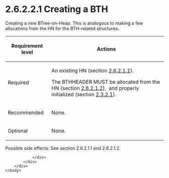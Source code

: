 <html dir="LTR" xmlns:mshelp="http://msdn.microsoft.com/mshelp" xmlns:ddue="http://ddue.schemas.microsoft.com/authoring/2003/5" xmlns:xlink="http://www.w3.org/1999/xlink" xmlns:tool="http://www.microsoft.com/tooltip">
    <head>
        <meta http-equiv="Content-Type" content="text/html; CHARSET=utf-8"></meta>
        <meta name="save" content="history"></meta>
        <title>2.6.2.2.1 Creating a BTH</title>
        <xml>
            <mshelp:toctitle title="2.6.2.2.1 Creating a BTH"></mshelp:toctitle>
            <mshelp:rltitle title="[MS-PST]: Creating a BTH"></mshelp:rltitle>
            <mshelp:keyword index="A" term="bfb05b53-2091-49be-a9e1-1d2434f997ed"></mshelp:keyword>
            <mshelp:attr name="DCSext.ContentType" value="open specification"></mshelp:attr>
            <mshelp:attr name="AssetID" value="bfb05b53-2091-49be-a9e1-1d2434f997ed"></mshelp:attr>
            <mshelp:attr name="TopicType" value="kbRef"></mshelp:attr>
            <mshelp:attr name="DCSext.Title" value="[MS-PST]: Creating a BTH" />
        </xml>
    </head>
    <body>
        <div id="header">
            <h1 class="heading">2.6.2.2.1 Creating a BTH</h1>
        </div>
        <div id="mainSection">
            <div id="mainBody">
                <div id="allHistory" class="saveHistory"></div>
                <div id="sectionSection0" class="section" name="collapseableSection">
                    

<p>Creating a new BTree-on-Heap. This is analogous to making a
few allocations from the HN for the BTH-related structures.</p>

<table>
 <thead>
  <tr>
   <th>
   <p>Requirement level</p>
   </th>
   <th>
   <p><b><span>Actions</span></b></p>
   </th>
  </tr>
 </thead>
 <tr>
  <td>
  <p>Required</p>
  </td>
  <td>
  <p>An existing HN (section <a href="a29ef0f7-1a42-4483-a14c-c245d066e23a.htm">2.6.2.1.1</a>).</p>
  <p>The BTHHEADER MUST be allocated from the HN (section <a href="5b30032e-8cbc-4f03-a6bd-c21a7f1c54ea.htm">2.6.2.1.2</a>),  and
  properly initialized (section <a href="5a6ab19e-1f44-4def-ad64-7bd82d94bd78.htm">2.3.2.1</a>).</p>
  </td>
 </tr>
 <tr>
  <td>
  <p>Recommended</p>
  </td>
  <td>
  <p>None.</p>
  </td>
 </tr>
 <tr>
  <td>
  <p>Optional</p>
  </td>
  <td>
  <p>None.</p>
  </td>
 </tr>
</table>

<p>Possible side effects: See section 2.6.2.1.1 and 2.6.2.1.2.</p>


                </div>
            </div>
        </div>
    </body>
</html>
